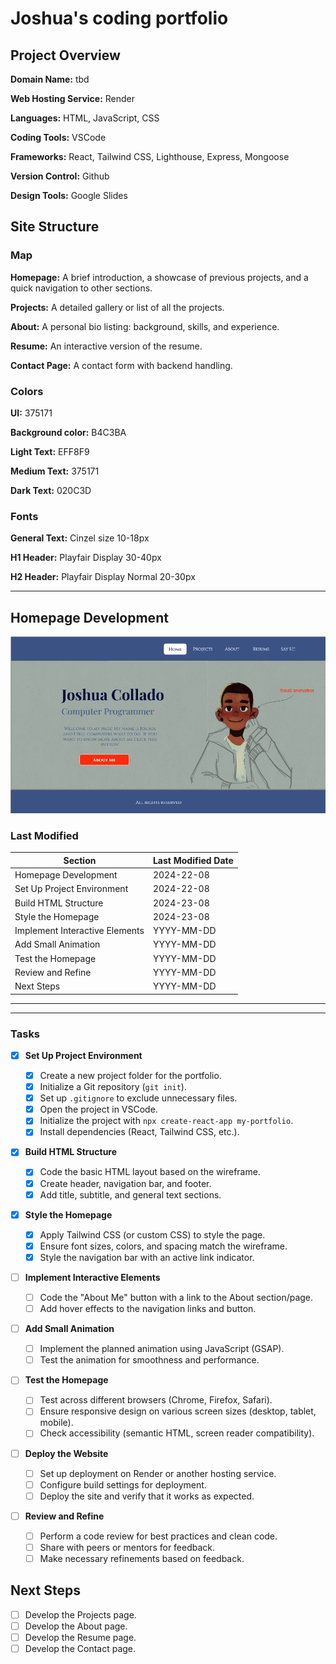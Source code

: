 # Joshua's coding portfolio

## Project Overview

**Domain Name:** tbd

**Web Hosting Service:** Render

**Languages:** HTML, JavaScript, CSS

**Coding Tools:** VSCode

**Frameworks:** React, Tailwind CSS, Lighthouse, Express, Mongoose

**Version Control:** Github

**Design Tools:** Google Slides

## Site Structure

### Map

**Homepage:** A brief introduction, a showcase of previous projects, and a quick navigation to other sections.

**Projects:** A detailed gallery or list of all the projects.

**About:** A personal bio listing: background, skills, and experience.

**Resume:** An interactive version of the resume.

**Contact Page:** A contact form with backend handling.

### **Colors**

**UI:** 375171

**Background color:** B4C3BA

**Light Text:** EFF8F9

**Medium Text:** 375171

**Dark Text:** 020C3D

### Fonts

**General Text:** Cinzel size 10-18px

**H1 Header:** Playfair Display 30-40px

**H2 Header:** Playfair Display Normal 20-30px

---

## Homepage Development

![1724382491623](image/todo/1724382491623.png)

### Last Modified

| Section                        | Last Modified Date |
| ------------------------------ | ------------------ |
| Homepage Development           | 2024-22-08         |
| Set Up Project Environment     | 2024-22-08         |
| Build HTML Structure           | 2024-23-08         |
| Style the Homepage             | 2024-23-08         |
| Implement Interactive Elements | YYYY-MM-DD         |
| Add Small Animation            | YYYY-MM-DD         |
| Test the Homepage              | YYYY-MM-DD         |
| Review and Refine              | YYYY-MM-DD         |
| Next Steps                     | YYYY-MM-DD         |

---

---

### Tasks

- [X] **Set Up Project Environment**

  - [X] Create a new project folder for the portfolio.
  - [X] Initialize a Git repository (`git init`).
  - [X] Set up `.gitignore` to exclude unnecessary files.
  - [X] Open the project in VSCode.
  - [X] Initialize the project with `npx create-react-app my-portfolio`.
  - [X] Install dependencies (React, Tailwind CSS, etc.).
- [X] **Build HTML Structure**

  - [X] Code the basic HTML layout based on the wireframe.
  - [X] Create header, navigation bar, and footer.
  - [X] Add title, subtitle, and general text sections.
- [X] **Style the Homepage**

  - [X] Apply Tailwind CSS (or custom CSS) to style the page.
  - [X] Ensure font sizes, colors, and spacing match the wireframe.
  - [X] Style the navigation bar with an active link indicator.
- [ ] **Implement Interactive Elements**

  - [ ] Code the "About Me" button with a link to the About section/page.
  - [ ] Add hover effects to the navigation links and button.
- [ ] **Add Small Animation**

  - [ ] Implement the planned animation using JavaScript (GSAP).
  - [ ] Test the animation for smoothness and performance.
- [ ] **Test the Homepage**

  - [ ] Test across different browsers (Chrome, Firefox, Safari).
  - [ ] Ensure responsive design on various screen sizes (desktop, tablet, mobile).
  - [ ] Check accessibility (semantic HTML, screen reader compatibility).
- [ ] **Deploy the Website**

  - [ ] Set up deployment on Render or another hosting service.
  - [ ] Configure build settings for deployment.
  - [ ] Deploy the site and verify that it works as expected.
- [ ] **Review and Refine**

  - [ ] Perform a code review for best practices and clean code.
  - [ ] Share with peers or mentors for feedback.
  - [ ] Make necessary refinements based on feedback.

## Next Steps

- [ ] Develop the Projects page.
- [ ] Develop the About page.
- [ ] Develop the Resume page.
- [ ] Develop the Contact page.

